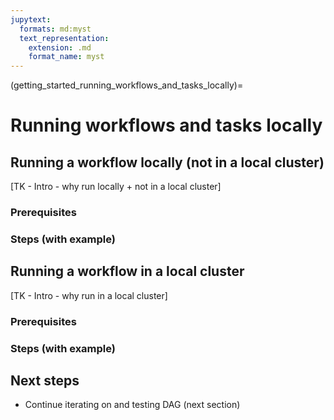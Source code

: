 ```yaml
---
jupytext:
  formats: md:myst
  text_representation:
    extension: .md
    format_name: myst
---
```


(getting_started_running_workflows_and_tasks_locally)=

# Running workflows and tasks locally

## Running a workflow locally (not in a local cluster)

[TK - Intro - why run locally + not in a local cluster]

### Prerequisites

### Steps (with example)

## Running a workflow in a local cluster

[TK - Intro - why run in a local cluster]

### Prerequisites

### Steps (with example)

## Next steps

* Continue iterating on and testing DAG (next section)
